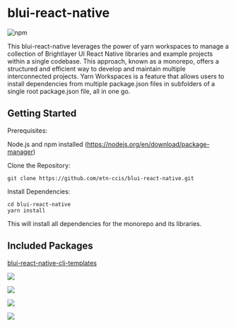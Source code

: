 # blui-react-native

![npm](https://img.shields.io/npm/v/@brightlayer-ui/react-native-components?label=%40brightlayer-ui%2Freact-native)

This blui-react-native leverages the power of yarn workspaces to manage a collection of Brightlayer UI React Native libraries and example projects within a single codebase. This approach, known as a monorepo, offers a structured and efficient way to develop and maintain multiple interconnected projects. Yarn Workspaces is a feature that allows users to install dependencies from multiple package.json files in subfolders of a single root package.json file, all in one go.

## Getting Started

Prerequisites:

Node.js and npm installed (https://nodejs.org/en/download/package-manager)

Clone the Repository:

```shell
git clone https://github.com/etn-ccis/blui-react-native.git
```

Install Dependencies:

```shell
cd blui-react-native
yarn install
```

This will install all dependencies for the monorepo and its libraries.

## Included Packages

[blui-react-native-cli-templates](https://github.com/etn-ccis/blui-react-native-cli-templates)

[![](https://img.shields.io/npm/v/@brightlayer-ui/react-native-progress-icons.svg?label=@brightlayer-ui/react-native-progress-icons&style=flat)](https://www.npmjs.com/package/@brightlayer-ui/react-native-progress-icons)

[![](https://img.shields.io/npm/v/@brightlayer-ui/react-native-auth-workflow.svg?label=@brightlayer-ui/react-native-auth-workflow&style=flat)](https://www.npmjs.com/package/@brightlayer-ui/react-native-auth-workflow)

[![](https://img.shields.io/npm/v/@brightlayer-ui/react-native-components?label=%40brightlayer-ui%2Freact-native-components)](https://www.npmjs.com/package/@brightlayer-ui/react-native-components)

[![](https://img.shields.io/npm/v/@brightlayer-ui/react-native-themes.svg?label=@brightlayer-ui/react-native-themes&style=flat)](https://www.npmjs.com/package/@brightlayer-ui/react-native-themes)
